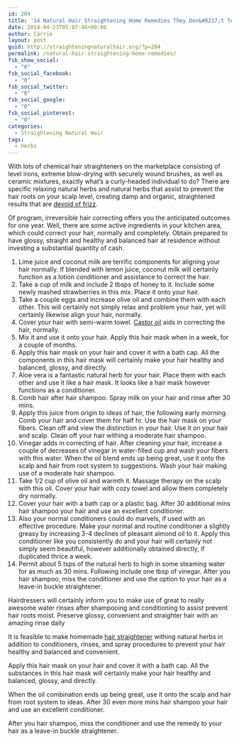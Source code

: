 ```yaml
---
id: 204
title: '14 Natural Hair Straightening Home Remedies They Don&#8217;t Teach you in School'
date: 2014-04-23T05:07:48+00:00
author: Carrie
layout: post
guid: http://straighteningnaturalhair.org/?p=204
permalink: /natural-hair-straightening-home-remedies/
fsb_show_social:
  - "0"
fsb_social_facebook:
  - "0"
fsb_social_twitter:
  - "0"
fsb_social_google:
  - "0"
fsb_social_pinterest:
  - "0"
categories:
  - Straightening Natural Hair
tags:
  - herbs
---
```

With lots of chemical hair straighteners on the marketplace consisting of level irons, extreme blow-drying with securely wound brushes, as well as ceramic mixtures, exactly what&#8217;s a curly-headed individual to do? There are specific relaxing natural herbs and natural herbs that assist to prevent the hair roots on your scalp level, creating damp and organic, straightened results that are <a title="19 Oily Scalp Treatments at Home Your Mother Wouldn’t Tell You" href="http://straighteningnaturalhair.org/oily-scalp-treatments-home/" target="_blank">devoid of frizz</a>.

Of program, irreversible hair correcting offers you the anticipated outcomes for one year. Well, there are some active ingredients in your kitchen area, which could correct your hair, normally and completely. Obtain prepared to have glossy, straight and healthy and balanced hair at residence without investing a substantial quantity of cash.<!--more-->

  1. Lime juice and coconut milk are terrific components for aligning your hair normally. If blended with lemon juice, coconut milk will certainly function as a lotion conditioner and assistance to correct the hair.
  2. Take a cup of milk and include 2 tbsps of honey to it. Include some newly mashed strawberries in this mix. Place it onto your hair.
  3. Take a couple eggs and increase olive oil and combine them with each other. This will certainly not simply relax and problem your hair, yet will certainly likewise align your hair, normally.
  4. Cover your hair with semi-warm towel. <a href="http://www.botanical.com/botanical/mgmh/c/casoil32.html" target="_blank">Castor oil</a> aids in correcting the hair, normally.
  5. Mix it and use it onto your hair. Apply this hair mask when in a week, for a couple of months.
  6. Apply this hair mask on your hair and cover it with a bath cap. All the components in this hair mask will certainly make your hair healthy and balanced, glossy, and directly.
  7. Aloe vera is a fantastic natural herb for your hair. Place them with each other and use it like a hair mask. It looks like a hair mask however functions as a conditioner.
  8. Comb hair after hair shampoo. Spray milk on your hair and rinse after 30 mins.
  9. Apply this juice from origin to ideas of hair, the following early morning. Comb your hair and cover them for half hr. Use the hair mask on your fibers. Clean off and view the distinction in your hair. Use it on your hair and scalp. Clean off your hair withing a moderate hair shampoo.
 10. Vinegar adds in correcting of hair. After cleaning your hair, increase a couple of decreases of vinegar in water-filled cup and wash your fibers with this water. When the oil blend ends up being great, use it onto the scalp and hair from root system to suggestions. Wash your hair making use of a moderate hair shampoo.
 11. Take 1/2 cup of olive oil and warmth it. Massage therapy on the scalp with this oil. Cover your hair with cozy towel and allow them completely dry normally.
 12. Cover your hair with a bath cap or a plastic bag. After 30 additional mins hair shampoo your hair and use an excellent conditioner.
 13. Also your normal conditioners could do marvels, if used with an effective procedure. Make your normal and routine conditioner a slightly greasy by increasing 3-4 declines of pleasant almond oil to it. Apply this conditioner like you consistently do and your hair will certainly not simply seem beautiful, however additionally obtained directly, if duplicated thrice a week.
 14. Permit about 5 tsps of the natural herb to high in some steaming water for as much as 30 mins. Following include one tbsp of vinegar. After you hair shampoo, miss the conditioner and use the option to your hair as a leave-in buckle straightener.

Hairdressers will certainly inform you to make use of great to really awesome water rinses after shampooing and conditioning to assist prevent hair roots moist. Preserve glossy, convenient and straighter hair with an amazing rinse daily

It is feasible to make homemade <a title="How to Find the Best Hair Straightening Products" href="http://straighteningnaturalhair.org/best-hair-straightening-products/" target="_blank">hair straightener</a> withing natural herbs in addition to conditioners, rinses, and spray procedures to prevent your hair healthy and balanced and convenient.

Apply this hair mask on your hair and cover it with a bath cap. All the substances in this hair mask will certainly make your hair healthy and balanced, glossy, and directly.

When the oil combination ends up being great, use it onto the scalp and hair from root system to ideas. After 30 even more mins hair shampoo your hair and use an excellent conditioner.

After you hair shampoo, miss the conditioner and use the remedy to your hair as a leave-in buckle straightener.